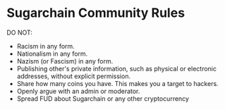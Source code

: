 # Sugarchain Community Rules

DO NOT:
- Racism in any form.
- Nationalism in any form.
- Nazism (or Fascism) in any form.
- Publishing other's private information, such as physical or electronic addresses, without explicit permission.
- Share how many coins you have. This makes you a target to hackers.
- Openly argue with an admin or moderator.
- Spread FUD about Sugarchain or any other cryptocurrency 
